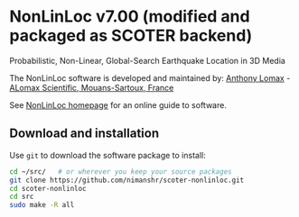 # NonLinLoc v7.00 (modified and packaged as SCOTER backend)

Probabilistic, Non-Linear, Global-Search Earthquake Location in 3D Media

The NonLinLoc software is developed and maintained by:
[Anthony Lomax](http://alomax.free.fr/) - [ALomax Scientific, Mouans-Sartoux, France](http://alomax.free.fr/alss/)

See [NonLinLoc homepage](http://alomax.free.fr/nlloc/) for an online guide to software.


## Download and installation

Use `git` to download the software package to install:

```bash
cd ~/src/   # or wherever you keep your source packages
git clone https://github.com/nimanshr/scoter-nonlinloc.git
cd scoter-nonlinloc
cd src
sudo make -R all
```
